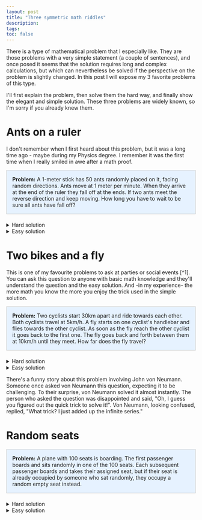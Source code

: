```yaml
---
layout: post
title: "Three symmetric math riddles" 
description: 
tags:
toc: false
---
```


There is a type of mathematical problem that I especially like. They are those problems with a very simple statement (a couple of sentences), and once posed it seems that the solution requires long and complex calculations, but which can nevertheless be solved if the perspective on the problem is slightly changed. In this post I will expose my 3 favorite problems of this type.

I'll first explain the problem, then solve them the hard way, and finally show the elegant and simple solution. These three problems are widely known, so I'm sorry if you already knew them.

# Ants on a ruler

I don't remember when I first heard about this problem, but it was a long time ago - maybe during my Physics degree. I remember it was the first time when I really smiled in awe after a math proof.

<div style="background-color: #e6f2ff; border: 1px solid #ccc; padding: 15px; margin-bottom: 20px;">
  <strong>Problem:</strong> A 1-meter stick has 50 ants randomly placed on it, facing random directions. Ants move at 1 meter per minute. When they arrive at the end of the ruler they fall off at the ends. If two ants meet the reverse direction and keep moving. How long you have to wait to be sure all ants have fall off?
</div>


<details>
<summary>Hard solution</summary>
Let's solve the problem the hard way using a coding approach.

{% highlight python %}
import random

def initialize_ants(n_ants=10, stick_length=1.0,):
    ants = [(random.uniform(0, stick_length), random.choice([-1, 1])) 
            for _ in range(n_ants)]
    return ants

def simulate_ants(ants, stick_length, ant_speed=1.0, dt=0.0001):
    # Initialize ants as (position, direction) tuples

    time = 0
    while ants:  # While there are ants still on the stick
        # Move all ants
        ants = [(pos + dir * ant_speed * dt, dir) for pos, dir in ants]
        
        # Handle collisions
        for i in range(len(ants)-1):
            for j in range(i+1, len(ants)):
                if abs(ants[i][0] - ants[j][0]) < 1e-7:
                    # Swap directions
                    ants[i] = (ants[i][0], -ants[i][1])
                    ants[j] = (ants[j][0], -ants[j][1])
        
        # Remove ants that fell off
        ants = [(pos, dir) for pos, dir in ants if 0 < pos < stick_length]
        
        time += dt

        if time > 1.:
            print(ants)
            break
    
    return time
{% endhighlight %}

If you run the below code for some iterations you can plot an histogram like the following one.

{% include image.html path="/docs/symmetric-math-riddles/ants-dist.png" caption="Almost $1.5 for just three calls" width="300" %}

There you can see that the maximum amount of time the ants spend on the rule is 1 second.

</details>


<details>
<summary>Easy solution</summary>

Here's the key insight: it doesn't actually matter if the ants bounce off each other when they collide. Since all ants look the same, we can pretend they just pass right through each other without changing direction. The only thing we care about is when the final ant drops off the ruler. And since each ant moves at 1 meter per second along a 1-meter ruler, we know that after exactly 1 minute, every ant must have reached one end or the other and fallen off.
</details>

# Two bikes and a fly

This is one of my favourite problems to ask at parties or social events [^1]. You can ask this question to anyone with basic math knowledge and they'll understand the question and the easy solution. And -in my experience- the more math you know the more you enjoy the trick used in the simple solution.

<div style="background-color: #e6f2ff; border: 1px solid #ccc; padding: 15px; margin-bottom: 20px;">
  <strong>Problem:</strong> Two cyclists start 30km apart and ride towards each other. Both cyclists travel at 5km/h. A fly starts on one cyclist's handlebar and flies towards the other cyclist. As soon as the fly reach the other cyclist it goes back to the first one. The fly goes back and forth between them at 10km/h until they meet. How far does the fly travel?
</div>

<details>
<summary>Hard solution</summary>
The hard solution here involves summing the infinite sum. We'll calculate the distance the fly travels in each "leg" of its journey.
<ul>
  <li>On the first trip:
    <ul>
      <li>We have to solve $10 t_1 = 30 - 5t_1 \implies t_1 = 2$ so the traveled distance in the first leg is $d = 20km$</li>
      <li>The cyclist have traveled $10km$ each one, so now the distance between them is $10km$</li>
    </ul>
  </li>
  <li>On the second trip:
    <ul>
      <li>We have to solve $10 t_2 = 10 - 5t_2 \implies t_2 = \frac{10}{15}$ so the fly travels $d = \frac{100}{15} km \approx 6.67 km$</li>
      <li>The cyclist have traveled $\frac{50}{15}km$ each one, so now the distance between them is $10km - \frac{100}{15} \approx 3.33 km$</li>
    </ul>
  </li>
    <li>On the third trip:
    <ul>
      <li>We have to solve $10 t_3 = \frac{10}{3} - 5t_3 \implies t_3 = \frac{10}{45}$ so the fly travels $d = \frac{100}{45} km \approx 2.22km$</li>
      <li>...</li>
    </ul>
  </li>
  Here we notice the pattern that in each leg the distance that the fly moves is reduced by 3 (20, 6.67, 3.33, ...). Therefore we have to solve for the infinite series $S = 20 + 20 / 3 + 20 / 3^2 + 20 / 3^3 + ...$ which can be solved by noticing that $S = 20 + 1/3 S$ so $S = 30km$.
</ul>


</details>


<details>
<summary>Easy solution</summary>

You just neeed to know how long would it take for the cyclist to meet and the multiply this time by the speed of the fly.



<ul>
  <li>Time to meet = \frac{30 km}{10km/h} = 3h</li>
  <li>Distance traveled by the fly = $10 km/h \times 3h = 30km$</li>
</ul>

</details>

There's a funny story about this problem involving John von Neumann. Someone once asked von Neumann this question, expecting it to be challenging. To their surprise, von Neumann solved it almost instantly. The person who asked the question was disappointed and said, "Oh, I guess you figured out the quick trick to solve it!". Von Neumann, looking confused, replied, "What trick? I just added up the infinite series."

# Random seats

<div style="background-color: #e6f2ff; border: 1px solid #ccc; padding: 15px; margin-bottom: 20px;">
  <strong>Problem:</strong> A plane with 100 seats is boarding. The first passenger boards and sits randomly in one of the 100 seats. Each subsequent passenger boards and takes their assigned seat, but if their seat is already occupied by someone who sat randomly, they occupy a random empty seat instead.
</div>


<details>
<summary>Hard solution</summary>
Let's solve this rigorously by calculating the probabilities. Let's denote by f(n) the probability that the last passenger gets their assigned seat in a plane with n seats.

<h3>1. Initial Probabilities</h3>
<p>When passenger 1 boards, they can:</p>
<ul>
    <li>Sit in their own seat (seat 1) with probability $1/n$</li>
    <li>Sit in the last seat (seat n) with probability $1/n$</li>
    <li>Sit in any other seat $i$ ($2 \leq i \leq n-1$) with probability $(n-2)/n$</li>
</ul>

<h3>2. Case Analysis</h3>
<div class="case">
    <h4>Case A: Passenger 1 sits in seat 1</h4>
    <ul>
        <li>Everyone else will get their assigned seat</li>
        <li>Contribution to $f(n)$ is $(1/n) \times 1 = 1/n$</li>
    </ul>
</div>

<div class="case">
    <h4>Case B: Passenger 1 sits in seat n</h4>
    <ul>
        <li>The last passenger can't sit in their seat</li>
        <li>Contribution to $f(n)$ is $(1/n) \times 0 = 0$</li>
    </ul>
</div>

<div class="case">
    <h4>Case C: Passenger 1 sits in seat $i$ ($2 \leq i \leq n-1$)</h4>
    <ul>
        <li>When passenger $i$ arrives, they'll choose randomly among remaining seats</li>
        <li>This creates the same scenario as with $n-1$ seats</li>
        <li>Contribution to $f(n)$ is $((n-2)/n) \times f(n-1)$</li>
    </ul>
</div>

<h3>3. Mathematical Formulation</h3>
<p>Putting it all together:</p>
$$
    f(n) = \frac{1}{n} + \frac{n-2}{n} f(n-1)
$$

<h3>4. Solving the Recurrence</h3>
<ul>
    <li>Base case: For $n = 2$, $f(2) = 1/2$ (trivial to verify)</li>
    <li>Assume $f(n-1) = 1/2$ for some $n \geq 3$</li>
    <li>Then: $f(n) = 1/n + (n-2)/n \times  1/2$</li>
    <li>Simplifying: $f(n) = 1/n + (n-2)/(2n) = (2 + n-2)/(2n) = n/(2n) = 1/2$</li>
</ul>

<h3>5. Conclusion</h3>
<p>By induction, $f(n) = 1/2$ for all $n \geq 2$</p>
</details>


<details>
<summary>Easy solution</summary>

The easy solution consists in making a slight change of perspective: when a new passenger arrives and finds their seat occupied, the passenger asks the occupier to move and choose another seat at random. Before we were following what happens to each passenger, but now we can focus only on the first passenger, who is the only one choosing seats randomly. This way we can see that the first passenger will keep being moved around until only two seats remain: seat 1 and seat 100. At this point, the first passenger will choose randomly between these two seats, giving a 50% probability that the last passenger gets their assigned seat.
</details>

